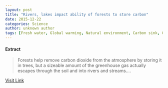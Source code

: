 ```yaml
---
layout: post
title: "Rivers, lakes impact ability of forests to store carbon"
date: 2015-12-22
categories: Science
author: unknown author
tags: [Fresh water, Global warming, Natural environment, Carbon sink, Greenhouse gas, Earth sciences, Physical geography, Nature, Environmental science]
---
```





#### Extract
>Forests help remove carbon dioxide from the atmosphere by storing it in trees, but a sizeable amount of the greenhouse gas actually escapes through the soil and into rivers and streams....



[Visit Link](http://phys.org/news/2015-12-rivers-lakes-impact-ability-forests.html)


